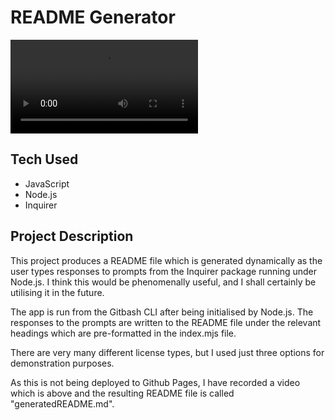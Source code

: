 # README Generator
![Demonstration Video](https://github.com/bertiemoogle/Readme-Generator/blob/main/Video/readMeGenerator.webm?raw=true)

## Tech Used
* JavaScript
* Node.js
* Inquirer
## Project Description
This project produces a README file which is generated dynamically as the user types responses to prompts from the Inquirer package running under Node.js. I think this would be phenomenally useful, and I shall certainly be utilising it in the future.

The app is run from the Gitbash CLI after being initialised by Node.js. The responses to the prompts are written to the README file under the relevant headings which are pre-formatted in the index.mjs file.

There are very many different license types, but I used just three options for demonstration purposes.

As this is not being deployed to Github Pages, I have recorded a video which is above and the resulting README file is called "generatedREADME.md".
